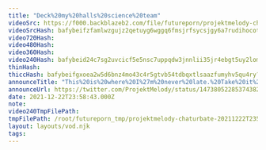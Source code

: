 ```yaml
---
title: "Deck%20my%20halls%20science%20team"
videoSrc: https://f000.backblazeb2.com/file/futureporn/projektmelody-chaturbate-2021-12-22.mp4
videoSrcHash: bafybeifzfamlwzgujz2qetuyg6wggq6fmsjrfsycsjgy6a7rudihocot4i?filename=projektmelody-chaturbate-20211222T235800Z-source.mp4
video720Hash: 
video480Hash: 
video360Hash: 
video240Hash: bafybeid24c7sg2uvcicf5e5nsc7uppqdw3jnnlii35jr4ebgt5uy2lombq?filename=projektmelody-chaturbate-20211222T235800Z-240p.mp4
thinHash: 
thiccHash: bafybeifgxoea2w5d6bnz4mo43c4r5gtvb54tdbqxtlsaazfumyhv5qu4ry?filename=20211222T235843Z-thicc.jpg
announceTitle: "This%20is%20where%20I%27m%20never%20late.%20Take%20it%20back"
announceUrl: https://twitter.com/ProjektMelody/status/1473805228537438209
date: 2021-12-22T23:58:43.000Z
note: 
video240TmpFilePath: 
tmpFilePath: /root/futureporn_tmp/projektmelody-chaturbate-20211222T235843Z.mp4
layout: layouts/vod.njk
tags:
---
```

